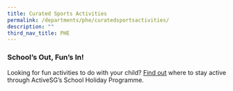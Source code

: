 ```yaml
---
title: Curated Sports Activities
permalink: /departments/phe/curatedsportsactivities/
description: ""
third_nav_title: PHE
---
```

###         School’s Out, Fun’s In!

      
Looking for fun activities to do with your child?  [Find out](https://go.gov.sg/qky8qv) where to stay active through ActiveSG’s School Holiday Programme.